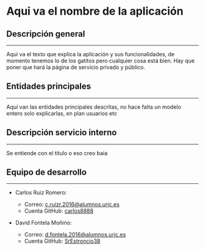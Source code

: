 # Aqui va el nombre de la aplicación

## Descripción general ##
____
Aqui va el texto que explica la aplicación y sus funcionalidades, de momento tenemos lo de los gatitos pero cualquier cosa está bien. Hay que poner que hará la página de servicio privado y público.

## Entidades principales ##
____
Aquí van las entidades principales descritas, no hace falta un modelo entero solo explicarlas, en plan usuarios etc

## Descripción servicio interno ##
___
Se entiende con el título o eso creo baia

## Equipo de desarrollo ##
___
- Carlos Ruiz Romero:
  - Correo: c.ruizr.2016@alumnos.urjc.es
  - Cuenta GitHub: [carlos8888](https://github.com/carlos8888)
  
- David Fontela Moñino:
  - Correo: d.fontela.2016@alumnos.urjc.es
  - Cuenta GitHub: [SrEstroncio38](https://github.com/SrEstroncio38)
    
